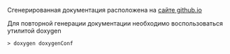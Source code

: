 
Сгенерированная документация расположена на [сайте github.io](https://hashlyschool.github.io/42_containers/html/index.html)

Для повторной генерации документации необходимо воспользоваться утилитой doxygen

	> doxygen doxygenConf
